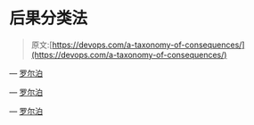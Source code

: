 # 后果分类法

> 原文:[https://devops.com/a-taxonomy-of-consequences/](https://devops.com/a-taxonomy-of-consequences/)

— [罗尔泊](https://devops.com/author/breselman/)

— [罗尔泊](https://devops.com/author/breselman/)

— [罗尔泊](https://devops.com/author/breselman/)